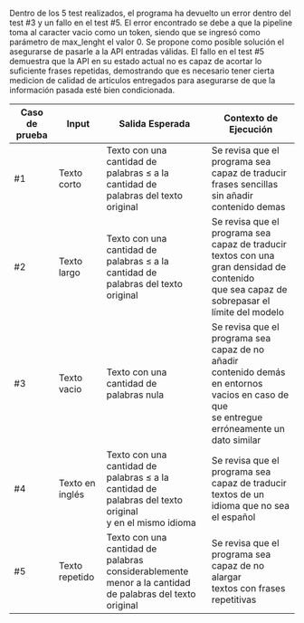Dentro de los 5 test realizados, el programa ha devuelto un error dentro del test #3 y un fallo en el test #5.
El error encontrado se debe a que la pipeline toma al caracter vacio como un token, siendo que se ingresó como parámetro de max_lenght el valor 0. Se propone como posible solución el asegurarse de pasarle a la API entradas válidas. El fallo en el test #5 demuestra que la API en su estado actual no es capaz de acortar lo suficiente frases repetidas, demostrando que es necesario tener cierta medicion de calidad de artículos entregados para asegurarse de que la información pasada esté bien condicionada. 

| Caso de prueba | Input       | Salida Esperada | Contexto de Ejecución |
| -------------- | ----------- | --------------- | --------------------- |
| #1             | Texto corto | Texto con una cantidad de<br>palabras $\leq$ a la cantidad de<br> palabras del texto original | Se revisa que el programa sea capaz de traducir<br>frases sencillas sin añadir contenido demas |
| #2             | Texto largo | Texto con una cantidad de<br>palabras $\leq$ a la cantidad de<br> palabras del texto original | Se revisa que el programa sea capaz de traducir<br>textos con una gran densidad de contenido <br>que sea capaz de sobrepasar el límite del modelo |
| #3             | Texto vacio | Texto con una cantidad de<br>palabras nula | Se revisa que el programa sea capaz de no añadir<br>contenido demás en entornos vacios en caso de que<br>se entregue erróneamente un dato similar |
| #4             | Texto en inglés | Texto con una cantidad de<br>palabras $\leq$ a la cantidad de<br> palabras del texto original<br>y en el mismo idioma | Se revisa que el programa sea capaz de traducir<br>textos de un idioma que no sea el español |
| #5             | Texto repetido | Texto con una cantidad de<br>palabras considerablemente<br> menor a la cantidad de palabras del texto original | Se revisa que el programa sea capaz de no alargar<br>textos con frases repetitivas |

